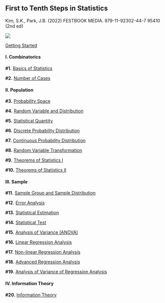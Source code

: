 ## **First to Tenth Steps in Statistics** 

Kim, S.K., Park, J.B. (2022) FESTBOOK MEDIA. 979-11-92302-44-7 95410 (2nd ed)

[![](https://github.com/JB243/jb243.github.io/blob/master/_posts/1.png?raw=true)](http://www.yes24.com/Product/Goods/108232912)

[Getting Started](https://nate9389.tistory.com/1641)

#### **Ⅰ. Combinatorics** 

**#1.** [Basics of Statistics](https://classroom.tistory.com/31)

**#2.** [Number of Cases](https://classroom.tistory.com/33)

#### **Ⅱ. Population**

**#3.** [Probability Space](https://classroom.tistory.com/34)

**#4.** [Random Variable and Distribution](https://classroom.tistory.com/35)

**#5.** [Statistical Quantity](https://classroom.tistory.com/36)

**#6.** [Discrete Probability Distribution](https://classroom.tistory.com/37)

**#7.** [Continuous Probability Distribution](https://classroom.tistory.com/38)

**#8.** [Random Variable Transformation](https://classroom.tistory.com/40)

**#9.** [Theorems of Statistics Ⅰ](https://classroom.tistory.com/39)

**#10.** [Theorems of Statistics Ⅱ](https://classroom.tistory.com/41)

#### **Ⅲ. Sample**

**#11.** [Sample Group and Sample Distribution](https://classroom.tistory.com/42)

**#12.** [Error Analysis](https://classroom.tistory.com/43)

**#13.** [Statistical Estimation](https://classroom.tistory.com/44)

**#14.** [Statistical Test](https://classroom.tistory.com/45)

**#15.** [Analysis of Variance (ANOVA)](https://classroom.tistory.com/46)

**#16.** [Linear Regression Analysis](https://classroom.tistory.com/47)

**#17.** [Non-linear Regression Analysis](https://classroom.tistory.com/48)

**#18.** [Advanced Regression Analysis](https://classroom.tistory.com/49)

**#19.** [Analysis of Variance of Regression Analysis](https://classroom.tistory.com/50)

#### **Ⅳ. Information Theory**

**#20.** [Information Theory](https://classroom.tistory.com/51)
